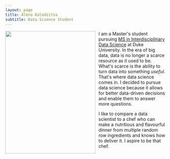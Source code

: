 ```yaml
---
layout: page
title: Alena Kalodzitsa
subtitle: Data Science Student 
---
```


<img  width = "284" height = "386" style="float:left; margin-right: 10px;" src="/assets/img/08200007.1.jpg" > 



   I am a Master's student pursuing [MS in Interdisciplinary Data Science](https://datascience.duke.edu/) at Duke University. In the era of big data, data is no longer a scarce resource as it used to be. What's scarce is the ability to turn data into something *useful*. That's where data science comes in. I decided to pursue data science because it allows for better data-driven decisions and enable them to answer more questions. 

   I like to compare a data scientist to a chef who can make a nutritious and flavourful dinner from multiple random row ingredients and knows how to deliver it. I aspire to be that chef. 
